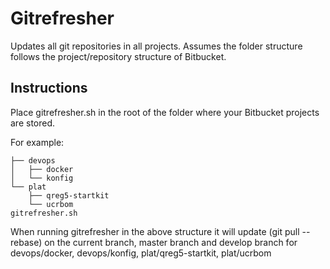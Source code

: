 # Gitrefresher

Updates all git repositories in all projects.
Assumes the folder structure follows the project/repository structure of Bitbucket.

## Instructions
Place gitrefresher.sh in the root of the folder where your Bitbucket projects are stored.

For example:
```
├── devops
│   ├── docker
│   └── konfig
└── plat
    ├── qreg5-startkit
    └── ucrbom
gitrefresher.sh
```

When running gitrefresher in the above structure it will update (git pull --rebase) on the current branch, master branch and develop branch for devops/docker, devops/konfig, plat/qreg5-startkit, plat/ucrbom
